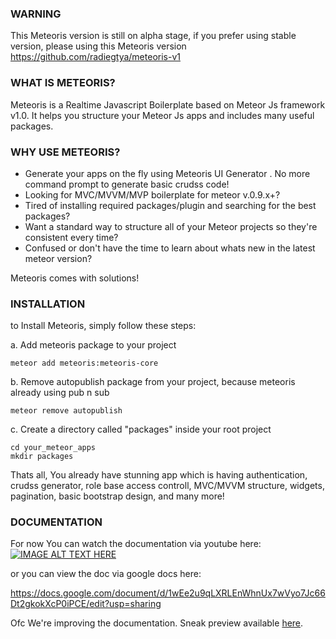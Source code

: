 ### WARNING
This Meteoris version is still on alpha stage, if you prefer using stable version, please using this Meteoris version https://github.com/radiegtya/meteoris-v1

### WHAT IS METEORIS?
Meteoris is a Realtime Javascript Boilerplate based on Meteor Js framework v1.0. 
It helps you structure your Meteor Js apps and includes many useful packages.

### WHY USE METEORIS?
- Generate your apps on the fly using Meteoris UI Generator <MUGEN>. No more command prompt to generate basic crudss code!
- Looking for MVC/MVVM/MVP boilerplate for meteor v.0.9.x+?
- Tired of installing required packages/plugin and searching for the best packages?
- Want a standard way to structure all of your Meteor projects so they're consistent every time?
- Confused or don't have the time to learn about whats new in the latest meteor version? 

Meteoris comes with solutions!

### INSTALLATION
to Install Meteoris, simply follow these steps:

a. Add meteoris package to your project 
```
meteor add meteoris:meteoris-core
```
b. Remove autopublish package from your project, because meteoris already using pub n sub
```
meteor remove autopublish
```

c. Create a directory called "packages" inside your root project
```
cd your_meteor_apps
mkdir packages
```

Thats all, You already have stunning app which is having authentication, crudss generator, role base access controll, MVC/MVVM structure, widgets, pagination, basic bootstrap design, and many more!


### DOCUMENTATION
For now You can watch the documentation via youtube here:
[![IMAGE ALT TEXT HERE](http://content.screencast.com/users/Radiegtya/folders/Jing/media/cf1d9765-375c-47de-88e5-80e0af89b24d/meteoris%20vid.png)](http://www.youtube.com/watch?v=9AVKFwepaHM&list=PLkq0XDlLyPbA6y51gLeJSnK419PFFgS5M)

or you can view the doc via google docs here:

https://docs.google.com/document/d/1wEe2u9qLXRLEnWhnUx7wVyo7Jc66Dt2gkokXcP0iPCE/edit?usp=sharing

Ofc We're improving the documentation. Sneak preview available [here](https://github.com/warehouseman/meteoris/wiki/User-Manual).

